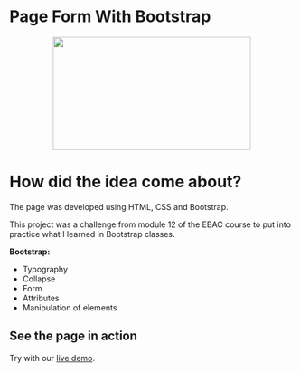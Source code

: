 # Page Form With Bootstrap
<p align="center">             
<img width="350" height="200" src="/images/demo.gif" />
</p>  
  
  # How did the idea come about?
  
The page was developed using HTML, CSS and Bootstrap.

This project was a challenge from module 12 of the EBAC course to put into practice what I learned in Bootstrap classes.

**Bootstrap:**

- Typography
- Collapse
- Form
- Attributes
- Manipulation of elements

## See the page in action

Try with our [live demo](https://formulario-cadastro-bootstrap.vercel.app/).
</br>
           
